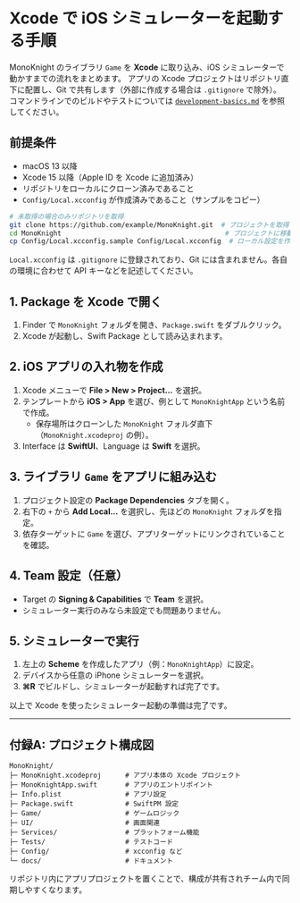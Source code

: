 # Xcode で iOS シミュレーターを起動する手順

MonoKnight のライブラリ `Game` を **Xcode** に取り込み、iOS シミュレーターで動かすまでの流れをまとめます。
アプリの Xcode プロジェクトはリポジトリ直下に配置し、Git で共有します（外部に作成する場合は `.gitignore` で除外）。
コマンドラインでのビルドやテストについては [`development-basics.md`](development-basics.md) を参照してください。

## 前提条件
- macOS 13 以降
- Xcode 15 以降（Apple ID を Xcode に追加済み）
- リポジトリをローカルにクローン済みであること
- `Config/Local.xcconfig` が作成済みであること（サンプルをコピー）

```bash
# 未取得の場合のみリポジトリを取得
git clone https://github.com/example/MonoKnight.git  # プロジェクトを取得
cd MonoKnight                                         # プロジェクトに移動
cp Config/Local.xcconfig.sample Config/Local.xcconfig  # ローカル設定を作成（Git 管理外）
```

`Local.xcconfig` は `.gitignore` に登録されており、Git には含まれません。各自の環境に合わせて API キーなどを記述してください。

## 1. Package を Xcode で開く
1. Finder で `MonoKnight` フォルダを開き、`Package.swift` をダブルクリック。
2. Xcode が起動し、Swift Package として読み込まれます。

## 2. iOS アプリの入れ物を作成
1. Xcode メニューで **File > New > Project…** を選択。
2. テンプレートから **iOS > App** を選び、例として `MonoKnightApp` という名前で作成。
   - 保存場所はクローンした `MonoKnight` フォルダ直下（`MonoKnight.xcodeproj` の例）。
3. Interface は **SwiftUI**、Language は **Swift** を選択。

## 3. ライブラリ `Game` をアプリに組み込む
1. プロジェクト設定の **Package Dependencies** タブを開く。
2. 右下の `+` から **Add Local…** を選択し、先ほどの `MonoKnight` フォルダを指定。
3. 依存ターゲットに `Game` を選び、アプリターゲットにリンクされていることを確認。

## 4. Team 設定（任意）
- Target の **Signing & Capabilities** で **Team** を選択。
- シミュレーター実行のみなら未設定でも問題ありません。

## 5. シミュレーターで実行
1. 左上の **Scheme** を作成したアプリ（例：`MonoKnightApp`）に設定。
2. デバイスから任意の iPhone シミュレーターを選択。
3. **⌘R** でビルドし、シミュレーターが起動すれば完了です。

以上で Xcode を使ったシミュレーター起動の準備は完了です。

---

## 付録A: プロジェクト構成図

```text
MonoKnight/
├─ MonoKnight.xcodeproj      # アプリ本体の Xcode プロジェクト
├─ MonoKnightApp.swift       # アプリのエントリポイント
├─ Info.plist                # アプリ設定
├─ Package.swift             # SwiftPM 設定
├─ Game/                     # ゲームロジック
├─ UI/                       # 画面関連
├─ Services/                 # プラットフォーム機能
├─ Tests/                    # テストコード
├─ Config/                   # xcconfig など
└─ docs/                     # ドキュメント
```

リポジトリ内にアプリプロジェクトを置くことで、構成が共有されチーム内で同期しやすくなります。

